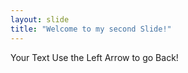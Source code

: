 ```yaml
---
layout: slide
title: "Welcome to my second Slide!"
---
```

Your Text
Use the Left Arrow to go Back!
